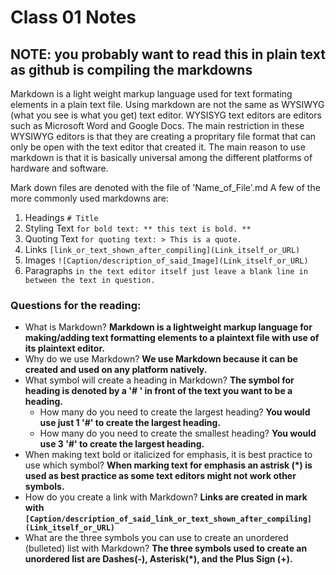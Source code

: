 # Class 01 Notes
## NOTE: you probably want to read this in plain text as github is compiling the markdowns
Markdown is a light weight markup language used for text formating elements in a plain text file.
Using markdown are not the same as WYSIWYG (what you see is what you get) text editor. WYSISYG text editors are editors such as Microsoft Word and Google Docs. The main restriction in these WYSIWYG editors is that they are creating a propritary file format that can only be open with the text editor that created it.
The main reason to use markdown is that it is basically universal among the different platforms of hardware and software.

Mark down files are denoted with the file of 'Name_of_File'.md
A few of the more commonly used markdowns are:
1. Headings
	```# Title```
2. Styling Text
	```for bold text: ** this text is bold. **```
3. Quoting Text
	```for quoting text: > This is a quote.```
4. Links
	```[link_or_text_shown_after_compiling](Link_itself_or_URL)```
5. Images
	```![Caption/description_of_said_Image](Link_itself_or_URL)```
6. Paragraphs
	```in the text editor itself just leave a blank line in between the text in question.```



### Questions for the reading:
* What is Markdown?
	**Markdown is a lightweight markup language for making/adding text formatting elements to a plaintext file with use of its plaintext editor.**
* Why do we use Markdown?
	**We use Markdown because it can be created and used on any platform natively.**
* What symbol will create a heading in Markdown?
	**The symbol for heading is denoted by a '# ' in front of the text you want to be a heading.**
	* How many do you need to create the largest heading?
		**You would use just 1 '#' to create the largest heading.**
	* How many do you need to create the smallest heading?
		**You would use 3 '#' to create the largest heading.**
* When making text bold or italicized for emphasis, it is best practice to use which symbol?
	**When marking text for emphasis an astrisk (*) is used as best practice as some text editors might not work other symbols.**
* How do you create a link with Markdown?
	**Links are created in mark with ```[Caption/description_of_said_link_or_text_shown_after_compiling](Link_itself_or_URL)```**
* What are the three symbols you can use to create an unordered (bulleted) list with Markdown?
	**The three symbols used to create an unordered list are Dashes(-), Asterisk(*), and the Plus Sign (+).**
